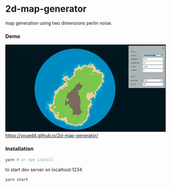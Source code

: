 # 2d-map-generator
map generation using two dimensions perlin noise.


### Demo 
![Earth demo](demo.gif)
https://youedd.github.io/2d-map-generator/

### Installation 

```sh
yarn # or npm install
```

to start dev server on localhost:1234 

```sh
yarn start 
```
